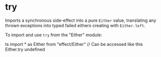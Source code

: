 # try

Imports a synchronous side-effect into a pure `Either` value, translating any
thrown exceptions into typed failed eithers creating with `Either.left`.

To import and use `try` from the "Either" module:

ts
import \* as Either from "effect/Either"
// Can be accessed like this
Either.try
undefined
